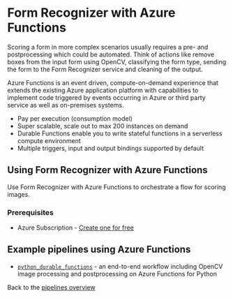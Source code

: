 # Form Recognizer with Azure Functions

Scoring a form in more complex scenarios usually requires a pre- and postprocessing which could be automated. Think of actions like remove boxes from the input form using OpenCV, classifying the form type, sending the form to the Form Recognizer service and cleaning of the output.

Azure Functions is an event driven, compute-on-demand experience that extends the existing Azure application platform with capabilities to implement code triggered by events occurring in Azure or third party service as well as on-premises systems.

- Pay per execution (consumption model)
- Super scalable, scale out to max 200 instances on demand
- Durable Functions enable you to write stateful functions in a serverless compute environment
- Multiple triggers, input and output bindings supported by default

## Using Form Recognizer with Azure Functions

Use Form Recognizer with Azure Functions to orchestrate a flow for scoring images.

### Prerequisites

- Azure Subscription - [Create one for free](https://azure.microsoft.com/free)

## Example pipelines using Azure Functions

- [`python_durable_functions`](python_durable_functions/README.md) - an end-to-end workflow including OpenCV image processing and postprocessing on Azure Functions for Python

Back to the [pipelines overview](../README.md)
